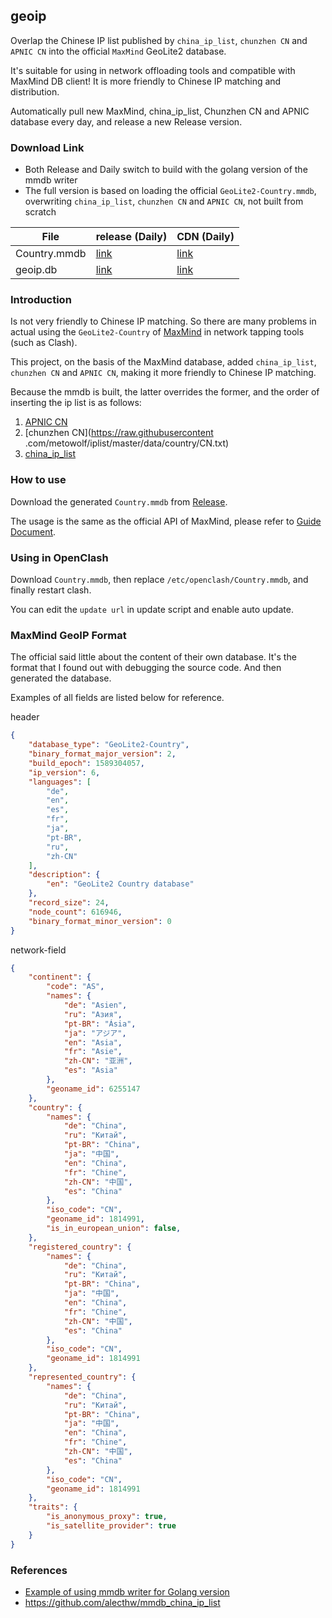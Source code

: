 ## geoip

Overlap the Chinese IP list published by  `china_ip_list`, `chunzhen CN` and `APNIC CN` into the official `MaxMind` GeoLite2 database.

It's suitable for using in network offloading tools and compatible with MaxMind DB client! It is more friendly to Chinese IP matching and distribution.

Automatically pull new MaxMind, china_ip_list, Chunzhen CN and APNIC database every day, and release a new Release version.

### Download Link

- Both Release and Daily switch to build with the golang version of the mmdb writer
- The full version is based on loading the official `GeoLite2-Country.mmdb`, overwriting `china_ip_list`, `chunzhen CN` and `APNIC CN`, not built from scratch

| File | release (Daily) | CDN (Daily) |
| ------ | ------ | ------ |
| Country.mmdb | [link](https://raw.githubusercontent.com/8bitsaver/geoip/release/Country.mmdb) | [link](https://cdn.jsdelivr.net/gh/8bitsaver/geoip@release/Country.mmdb) |
| geoip.db | [link](https://raw.githubusercontent.com/8bitsaver/geoip/release/geoip.db) | [link](https://cdn.jsdelivr.net/gh/8bitsaver/geoip@release/geoip.db) |

### Introduction

Is not very friendly to Chinese IP matching. So there are many problems in actual using the `GeoLite2-Country` of [MaxMind](https://www.maxmind.com/en/home) in network tapping tools (such as Clash).

This project, on the basis of the MaxMind database, added `china_ip_list`, `chunzhen CN` and `APNIC CN`, making it more friendly to Chinese IP matching.

Because the mmdb is built, the latter overrides the former, and the order of inserting the ip list is as follows:

1. [APNIC CN](https://ftp.apnic.net/stats/apnic/delegated-apnic-latest)
2. [chunzhen CN](https://raw.githubusercontent .com/metowolf/iplist/master/data/country/CN.txt)
3. [china_ip_list](https://raw.githubusercontent.com/17mon/china_ip_list/master/china_ip_list.txt)

### How to use

Download the generated `Country.mmdb` from [Release](https://github.com/8bitsaver/geoip/releases).

The usage is the same as the official API of MaxMind, please refer to [Guide Document](https://maxmind.github.io/MaxMind-DB/).

### Using in OpenClash

Download `Country.mmdb`, then replace `/etc/openclash/Country.mmdb`, and finally restart clash.

You can edit the `update url` in update script and enable auto update.

### MaxMind GeoIP Format

The official said little about the content of their own database.
It's the format that I found out  with debugging the source code. And then generated the database.

Examples of all fields are listed below for reference.

header

``` json
{
    "database_type": "GeoLite2-Country",
    "binary_format_major_version": 2,
    "build_epoch": 1589304057,
    "ip_version": 6,
    "languages": [
        "de",
        "en",
        "es",
        "fr",
        "ja",
        "pt-BR",
        "ru",
        "zh-CN"
    ],
    "description": {
        "en": "GeoLite2 Country database"
    },
    "record_size": 24,
    "node_count": 616946,
    "binary_format_minor_version": 0
}
```

network-field

``` json
{
    "continent": {
        "code": "AS",
        "names": {
            "de": "Asien",
            "ru": "Азия",
            "pt-BR": "Ásia",
            "ja": "アジア",
            "en": "Asia",
            "fr": "Asie",
            "zh-CN": "亚洲",
            "es": "Asia"
        },
        "geoname_id": 6255147
    },
    "country": {
        "names": {
            "de": "China",
            "ru": "Китай",
            "pt-BR": "China",
            "ja": "中国",
            "en": "China",
            "fr": "Chine",
            "zh-CN": "中国",
            "es": "China"
        },
        "iso_code": "CN",
        "geoname_id": 1814991,
        "is_in_european_union": false,
    },
    "registered_country": {
        "names": {
            "de": "China",
            "ru": "Китай",
            "pt-BR": "China",
            "ja": "中国",
            "en": "China",
            "fr": "Chine",
            "zh-CN": "中国",
            "es": "China"
        },
        "iso_code": "CN",
        "geoname_id": 1814991
    },
    "represented_country": {
        "names": {
            "de": "China",
            "ru": "Китай",
            "pt-BR": "China",
            "ja": "中国",
            "en": "China",
            "fr": "Chine",
            "zh-CN": "中国",
            "es": "China"
        },
        "iso_code": "CN",
        "geoname_id": 1814991
    },
    "traits": {
        "is_anonymous_proxy": true,
        "is_satellite_provider": true
    }
}
```

### References

- [Example of using mmdb writer for Golang version](https://github.com/JMVoid/ipip2mmdb)
- https://github.com/alecthw/mmdb_china_ip_list

